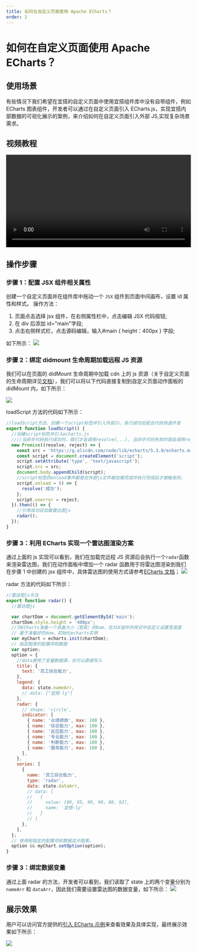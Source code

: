 ```yaml
---
title: 如何在自定义页面使用 Apache ECharts？
order: 2
---
```


# 如何在自定义页面使用 Apache ECharts？

## 使用场景

有些情况下我们希望在宜搭的自定义页面中使用宜搭组件库中没有自带组件，例如 ECharts 图表组件，开发者可以通过在自定义页面引入 ECharts.js，实现宜搭内部数据的可视化展示的案例，来介绍如何在自定义页面引入外部 JS,实现复杂场景需求。

## 视频教程

<video width="100%" controls>
  <source src="https://cloud.video.taobao.com/play/u/null/p/1/e/6/t/1/d/ud/366302299291.mp4" type="video/mp4"></source>
</video>

## 操作步骤

### 步骤 1：配置 JSX 组件相关属性

创建一个自定义页面并在组件库中拖动一个 `JSX` 组件到页面中间画布，设置 id 属性和样式。
操作方法：

1. 页面点击选择 jsx 组件，在右侧属性栏中，点击编辑 JSX 代码按钮;
2. 在 div 后添加 id="main"字段;
3. 点击右侧样式栏，点击源码编辑，输入#main { height：400px } 字段;

如下所示：
![](https://img.alicdn.com/imgextra/i1/O1CN01l93zZI1bMbYrxXyBu_!!6000000003451-2-tps-1439-717.png_.webp)

### 步骤 2：绑定 didmount 生命周期加载远程 JS 资源

我们可以在页面的 didMount 生命周期中加载 cdn 上的 js 资源（关于自定义页面的生命周期详见[文档](/docs/guide/concept/lifecycle.md)），我们可以将以下代码直接复制到自定义页面动作面板的 didMount 内，如下所示：

![](https://img.alicdn.com/imgextra/i4/O1CN01DpT94L1GNsjZVL3sy_!!6000000000611-2-tps-3582-2018.png_.webp)

loadScript 方法的代码如下所示：

```js
//loadScript方法，创建一个script标签并引入外部JS，执行成功后配合代码快速开发
export function loadScript() {
  //创建script标签并引入echarts.js
  ////当异步代码执行成功时，我们才会调用resolve(...), 当异步代码失败时就会调用reject(...)
  new Promise((resolve, reject) => {
    const src = 'https://g.alicdn.com/code/lib/echarts/5.3.0/echarts.min.js';
    const script = document.createElement('script');
    script.setAttribute('type', 'text/javascript');
    script.src = src;
    document.body.appendChild(script);
    //script标签的onload事件都是在外部js文件被加载完成并执行完成后才被触发的。
    script.onload = () => {
      resolve('成功');
    };
    script.onerror = reject;
  }).then(() => {
    //引用成功后加载雷达图js
    radar();
  });
}
```

### 步骤 3：利用 ECharts 实现一个雷达图渲染方案

通过上面的 js 实现可以看到，我们在加载完远程 JS 资源后会执行一个`radar`函数来渲染雷达图，我们在动作面板中增加一个 radar 函数用于将雷达图渲染到我们在步骤 1 中创建的 jsx 组件中，具体雷达图的使用方式请参考[ECharts 文档](https://echarts.apache.org/zh/index.html)；
![](https://img.alicdn.com/imgextra/i4/O1CN01HKnJ0P1CWnzIb31KN_!!6000000000089-2-tps-3582-2020.png_.webp)

radar 方法的代码如下所示：

```js
//雷达图js方法
export function radar() {
  //雷达图js

  var chartDom = document.getElementById('main');
  chartDom.style.height = '400px';
  //为ECharts准备一个具备大小（宽高）的Dom，在JSX组件的样式中自定义设置宽高度
  // 基于准备好的dom，初始化echarts实例
  var myChart = echarts.init(chartDom);
  // 指定图表的配置项和数据
  var option;
  option = {
    //data使用了变量数据源，也可以直接写入
    title: {
      text: '员工综合能力',
    },
    legend: {
      data: state.nameArr,
      // data: ["宜搭-ly"]
    },
    radar: {
      // shape: 'circle',
      indicator: [
        { name: '业绩绩效', max: 100 },
        { name: '综合能力', max: 100 },
        { name: '反应能力', max: 100 },
        { name: '专业能力', max: 100 },
        { name: '判断能力', max: 100 },
        { name: '服务能力', max: 100 },
      ],
    },
    series: [
      {
        name: '员工综合能力',
        type: 'radar',
        data: state.dataArr,
        // data: [
        //   {
        //     value: [80, 85, 90, 90, 88, 92],
        //     name: '宜搭-ly'
        //   }
        // ]
      },
    ],
  };
  // 使用刚指定的配置项和数据显示图表。
  option && myChart.setOption(option);
}
```

### 步骤 3：绑定数据变量

通过上面 radar 的方法，开发者可以看到，我们读取了 state 上的两个变量分别为 `nameArr` 和 `dataArr`，因此我们需要设置雷达图的数据变量，如下所示：
![](https://img.alicdn.com/imgextra/i3/O1CN01l23bJA1cAWjd9CKLP_!!6000000003560-2-tps-1340-808.png_.webp)

## 展示效果

用户可以访问官方提供的[引入 ECharts 示例](/docs/examples/introductEcharts.mdx)来查看效果及具体实现，最终展示效果如下所示：

![](https://img.alicdn.com/imgextra/i3/O1CN01aSIyUz1X433ES1i28_!!6000000002869-2-tps-480-428.png_.webp)
